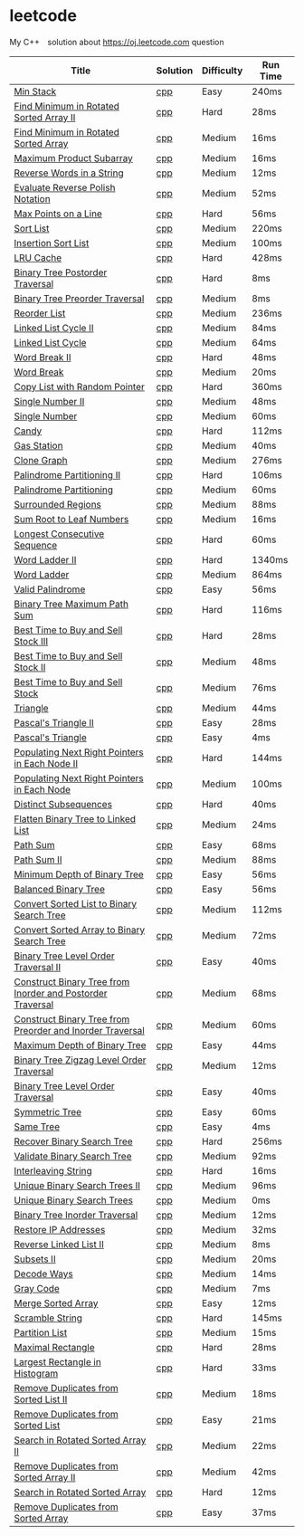 leetcode
========

My C++　solution about https://oj.leetcode.com question 

| Title | Solution | Difficulty | Run Time |
| ----- | -------- | ---------- | -------- |
|[Min Stack](https://oj.leetcode.com/problems/min-stack/)| [cpp](./src/MinStack.cpp)|Easy|240ms|
|[Find Minimum in Rotated Sorted Array II](https://oj.leetcode.com/problems/find-minimum-in-rotated-sorted-array-ii/)| [cpp](./src/Find_Minimum_in_Rotated_Sorted_Array_II.cpp)|Hard|28ms|
|[Find Minimum in Rotated Sorted Array](https://oj.leetcode.com/problems/find-minimum-in-rotated-sorted-array/)| [cpp](./src/Find_Minimum_in_Rotated_Sorted_Array.cpp)|Medium|16ms|
|[Maximum Product Subarray](https://oj.leetcode.com/problems/maximum-product-subarray/)| [cpp](./src/Maximum_Product_Subarray.cpp)|Medium|16ms|
|[Reverse Words in a String](https://oj.leetcode.com/problems/reverse-words-in-a-string/)| [cpp](./src/Reverse_Words_in_a_String.cpp)|Medium|12ms|
|[Evaluate Reverse Polish Notation](https://oj.leetcode.com/problems/evaluate-reverse-polish-notation/)| [cpp](./src/Evaluate_Reverse_Polish_Notation.cpp)|Medium|52ms|
|[Max Points on a Line](https://oj.leetcode.com/problems/max-points-on-a-line/)| [cpp](./src/Max_Points_on_a_Line.cpp)|Hard|56ms|
|[Sort List](https://oj.leetcode.com/problems/sort-list/)| [cpp](./src/Sort_List.cpp)|Medium|220ms|
|[Insertion Sort List](https://oj.leetcode.com/problems/insertion-sort-list/)| [cpp](./src/Insertion_Sort_List.cpp)|Medium|100ms|
|[LRU Cache](https://oj.leetcode.com/problems/lru-cache/)| [cpp](./src/LRU_Cache.cpp)|Hard|428ms|
|[Binary Tree Postorder Traversal](https://oj.leetcode.com/problems/binary-tree-postorder-traversal/)| [cpp](./src/Binary_Tree_Postorder_Traversal.cpp)|Hard|8ms|
|[Binary Tree Preorder Traversal](https://oj.leetcode.com/problems/binary-tree-preorder-traversal/)| [cpp](./src/Binary_Tree_Preorder_Traversal.cpp)|Medium|8ms|
|[Reorder List](https://oj.leetcode.com/problems/reorder-list/)| [cpp](./src/Reorder_List.cpp)|Medium|236ms|
|[Linked List Cycle II](https://oj.leetcode.com/problems/linked-list-cycle-ii/)| [cpp](./src/Linked_List_Cycle_II.cpp)|Medium|84ms|
|[Linked List Cycle](https://oj.leetcode.com/problems/linked-list-cycle/)| [cpp](./src/Linked_List_Cycle.cpp)|Medium|64ms|
|[Word Break II](https://oj.leetcode.com/problems/word-break-ii/)| [cpp](./src/Word_Break_II.cpp)|Hard|48ms|
|[Word Break](https://oj.leetcode.com/problems/word-break/)| [cpp](./src/Word_Break.cpp)|Medium|20ms|
|[Copy List with Random Pointer](https://oj.leetcode.com/problems/copy-list-with-random-pointer/)| [cpp](./src/Copy_List_with_Random_Pointer.cpp)|Hard|360ms|
|[Single Number II](https://oj.leetcode.com/problems/single-number-ii/)| [cpp](./src/Single_Number_II.cpp)|Medium|48ms|
|[Single Number](https://oj.leetcode.com/problems/word-break/)| [cpp](./src/Single_Number.cpp)|Medium|60ms|
|[Candy](https://oj.leetcode.com/problems/candy/)| [cpp](./src/Candy.cpp)|Hard|112ms|
|[Gas Station](https://oj.leetcode.com/problems/gas-station/)| [cpp](./src/Gas_Station.cpp)|Medium|40ms|
|[Clone Graph](https://oj.leetcode.com/problems/clone-graph/)| [cpp](./src/Clone_Graph.cpp)|Medium|276ms|
|[Palindrome Partitioning II ](https://oj.leetcode.com/problems/palindrome-partitioning-ii/)| [cpp](./src/Palindrome_Partitioning_II.cpp)|Hard|106ms|
|[Palindrome Partitioning](https://oj.leetcode.com/problems/palindrome-partitioning/)| [cpp](./src/Palindrome_Partitioning.cpp)|Medium|60ms|
|[Surrounded Regions](https://oj.leetcode.com/problems/surrounded-regions/)| [cpp](./src/Surrounded_Regions.cpp)|Medium|88ms|
|[Sum Root to Leaf Numbers](https://oj.leetcode.com/problems/sum-root-to-leaf-numbers/)| [cpp](./src/Sum_Root_to_Leaf_Numbers.cpp)|Medium|16ms|
|[Longest Consecutive Sequence](https://oj.leetcode.com/problems/longest-consecutive-sequence/)| [cpp](./src/Longest_Consecutive_Sequence.cpp)|Hard|60ms|
|[Word Ladder II](https://oj.leetcode.com/problems/word-ladder-ii/)| [cpp](./src/Word_Ladder_II.cpp)|Hard|1340ms|
|[Word Ladder](https://oj.leetcode.com/problems/word-ladder/)| [cpp](./src/Word_Ladder.cpp)|Medium|864ms|
|[Valid Palindrome](https://oj.leetcode.com/problems/valid-palindrome/)| [cpp](./src/Valid_Palindrome.cpp)|Easy|56ms|
|[Binary Tree Maximum Path Sum](https://oj.leetcode.com/problems/binary-tree-maximum-path-sum/)| [cpp](./src/Binary_Tree_Maximum_Path_Sum.cpp)|Hard|116ms|
|[Best Time to Buy and Sell Stock III](https://oj.leetcode.com/problems/best-time-to-buy-and-sell-stock-iii/)| [cpp](./src/Best_Time_to_Buy_and_Sell_Stock_III.cpp)|Hard|28ms|
|[Best Time to Buy and Sell Stock II](https://oj.leetcode.com/problems/best-time-to-buy-and-sell-stock-ii/)| [cpp](./src/Best_Time_to_Buy-and_Sell_Stock_II.cpp)|Medium|48ms|
|[Best Time to Buy and Sell Stock](https://oj.leetcode.com/problems/best-time-to-buy-and-sell-stock/)| [cpp](./src/Best_Time_to_Buy-and-Sell_Stock.cpp)|Medium|76ms|
|[Triangle](https://oj.leetcode.com/problems/triangle/)| [cpp](./src/Triangle.cpp)|Medium|44ms|
|[Pascal's Triangle II](https://oj.leetcode.com/problems/pascals-triangle-ii/)| [cpp](./src/Pascal's_Triangle_II.cpp)|Easy|28ms|
|[Pascal's Triangle](https://oj.leetcode.com/problems/pascals-triangle/)| [cpp](./src/Pascal's_Triangle.cpp)|Easy|4ms|
|[Populating Next Right Pointers in Each Node II](https://oj.leetcode.com/problems/populating-next-right-pointers-in-each-node-ii/)| [cpp](./src/Populating_Next_Right_Pointers_in_Each_Node_II.cpp)|Hard|144ms|
|[Populating Next Right Pointers in Each Node](https://oj.leetcode.com/problems/populating-next-right-pointers-in-each-node/)| [cpp](./src/Populating_Next_Right_Pointers_in_Each_Node.cpp)|Medium|100ms|
|[Distinct Subsequences](https://oj.leetcode.com/problems/distinct-subsequences/)| [cpp](./src/Distinct_Subsequences.cpp)|Hard|40ms|
|[Flatten Binary Tree to Linked List](https://oj.leetcode.com/problems/flatten-binary-tree-to-linked-list/)| [cpp](./src/Flatten_Binary_Tree_to_Linked_List.cpp)|Medium|24ms|
|[Path Sum](https://oj.leetcode.com/problems/path-sum/)| [cpp](./src/Path_Sum.cpp)|Easy|68ms|
|[Path Sum II](https://oj.leetcode.com/problems/path-sum-ii/)| [cpp](./src/Path_Sum_II.cpp)|Medium|88ms|
|[Minimum Depth of Binary Tree](https://oj.leetcode.com/problems/minimum-depth-of-binary-tree/)| [cpp](./src/Minimum_Depth_of_Binary_Tree.cpp)|Easy|56ms|
|[Balanced Binary Tree](https://oj.leetcode.com/problems/balanced-binary-tree/)| [cpp](./src/Balanced_Binary_Tree.cpp)|Easy|56ms|
|[Convert Sorted List to Binary Search Tree](https://oj.leetcode.com/problems/convert-sorted-list-to-binary-search-tree/)| [cpp](./src/Convert_Sorted_List_to_Binary_Search_Tree.cpp)|Medium|112ms|
|[Convert Sorted Array to Binary Search Tree](https://oj.leetcode.com/problems/convert-sorted-array-to-binary-search-tree/)| [cpp](./src/Convert_Sorted_Array_to_Binary_Search_Tree.cpp)|Medium|72ms|
|[Binary Tree Level Order Traversal II](https://oj.leetcode.com/problems/binary-tree-level-order-traversal-ii/)| [cpp](./src/Binary_Tree_Level_Order_Traversal_II.cpp)|Easy|40ms|
|[Construct Binary Tree from Inorder and Postorder Traversal](https://oj.leetcode.com/problems/construct-binary-tree-from-inorder-and-postorder-traversal/)| [cpp](./src/Construct_Binary_Tree_from_Inorder_and_Postorder_Traversal.cpp)|Medium|68ms|
|[Construct Binary Tree from Preorder and Inorder Traversal](https://oj.leetcode.com/problems/construct-binary-tree-from-preorder-and-inorder-traversal/)| [cpp](./src/Construct_Binary_Tree_from_Preorder_and_Inorder_Traversal.cpp)|Medium|60ms|
|[Maximum Depth of Binary Tree](https://oj.leetcode.com/problems/maximum-depth-of-binary-tree/)| [cpp](./src/Maximum_Depth_of_Binary_Tree.cpp)|Easy|44ms|
|[Binary Tree Zigzag Level Order Traversal](https://oj.leetcode.com/problems/binary-tree-zigzag-level-order-traversal/)| [cpp](./src/Binary_Tree_Zigzag_Level_Order_Traversal.cpp)|Medium|12ms|
|[Binary Tree Level Order Traversal](https://oj.leetcode.com/problems/binary-tree-level-order-traversal/)| [cpp](./src/Binary_Tree_Level_Order_Traversal.cpp)|Easy|40ms|
|[Symmetric Tree](https://oj.leetcode.com/problems/symmetric-tree/)| [cpp](./src/Symmetric_Tree.cpp)|Easy|60ms|
|[Same Tree](https://oj.leetcode.com/problems/same-tree/)| [cpp](./src/Same_Tree.cpp)|Easy|4ms|
|[Recover Binary Search Tree](https://oj.leetcode.com/problems/recover-binary-search-tree/)| [cpp](./src/Recover_Binary_Search_Tree.cpp)|Hard|256ms|
|[Validate Binary Search Tree](https://oj.leetcode.com/problems/validate-binary-search-tree/)| [cpp](./src/Validate_Binary_Search_Tree.cpp)|Medium|92ms|
|[Interleaving String](https://oj.leetcode.com/problems/interleaving-string/)| [cpp](./src/Interleaving_String.cpp)|Hard|16ms|
|[Unique Binary Search Trees II](https://oj.leetcode.com/problems/unique-binary-search-trees-ii/)| [cpp](./src/Unique_Binary_Search_Trees_II.cpp)|Medium|96ms|
|[Unique Binary Search Trees](https://oj.leetcode.com/problems/unique-binary-search-trees/)| [cpp](./src/Unique_Binary_Search_Trees.cpp)|Medium|0ms|
|[Binary Tree Inorder Traversal](https://oj.leetcode.com/problems/binary-tree-inorder-traversal/)| [cpp](./src/Binary_Tree_Inorder_Traversal.cpp)|Medium|12ms|
|[Restore IP Addresses](https://oj.leetcode.com/problems/restore-ip-addresses/)| [cpp](./src/Restore_IP_Addresses.cpp)|Medium|32ms|
|[Reverse Linked List II](https://oj.leetcode.com/problems/reverse-linked-list-ii/)| [cpp](./src/Reverse_Linked_List_II.cpp)|Medium|8ms|
|[Subsets II](https://oj.leetcode.com/problems/subsets-ii/)| [cpp](./src/Subsets_II.cpp)|Medium|20ms|
|[Decode Ways](https://oj.leetcode.com/problems/decode-ways/)| [cpp](./src/Decode_Ways.cpp)|Medium|14ms|
|[Gray Code](https://oj.leetcode.com/problems/gray-code/)| [cpp](./src/Gray_Code.cpp)|Medium|7ms|
|[Merge Sorted Array](https://oj.leetcode.com/problems/merge-sorted-array/)| [cpp](./src/Merge_Sorted_Array.cpp)|Easy|12ms|
|[Scramble String](https://oj.leetcode.com/problems/scramble-string/)| [cpp](./src/Scramble_String.cpp)|Hard|145ms|
|[Partition List](https://oj.leetcode.com/problems/partition-list/)| [cpp](./src/Partition_List.cpp)|Medium|15ms|
|[Maximal Rectangle](https://oj.leetcode.com/problems/maximal-rectangle/)| [cpp](./src/Maximal_Rectangle.cpp)|Hard|28ms|
|[Largest Rectangle in Histogram](https://oj.leetcode.com/problems/largest-rectangle-in-histogram/)| [cpp](./src/Largest_Rectangle_in_Histogram.cpp)|Hard|33ms|
|[Remove Duplicates from Sorted List II](https://oj.leetcode.com/problems/remove-duplicates-from-sorted-list-ii/)| [cpp](./src/Remove_Duplicates_from_Sorted_List_II.cpp)|Medium|18ms|
|[Remove Duplicates from Sorted List](https://oj.leetcode.com/problems/remove-duplicates-from-sorted-list/)| [cpp](./src/Remove_Duplicates_from_Sorted_List.cpp)|Easy|21ms|
|[Search in Rotated Sorted Array II](https://oj.leetcode.com/problems/search-in-rotated-sorted-array-ii/)| [cpp](./src/Search_in_Rotated_Sorted_Array_II.cpp)|Medium|22ms|
|[Remove Duplicates from Sorted Array II](https://oj.leetcode.com/problems/remove-duplicates-from-sorted-array-ii/)| [cpp](./src/Remove_Duplicates_from_Sorted_Array_II.cpp)|Medium|42ms|
|[Search in Rotated Sorted Array](https://oj.leetcode.com/problems/search-in-rotated-sorted-array/)| [cpp](./src/Search_in_Rotated_Sorted_Array.cpp)|Hard|12ms|
|[Remove Duplicates from Sorted Array](https://oj.leetcode.com/problems/remove-duplicates-from-sorted-array/)| [cpp](./src/Remove_Duplicates_from_Sorted_Array.cpp)|Easy|37ms|